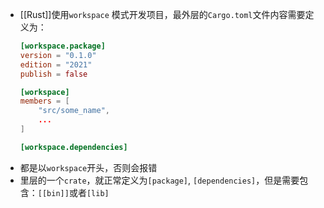 - [[Rust]]使用`workspace` 模式开发项目，最外层的`Cargo.toml`文件内容需要定义为：
  ```toml
  [workspace.package]
  version = "0.1.0"
  edition = "2021"
  publish = false
  
  [workspace]
  members = [
      "src/some_name",
      ...
  ]
  
  [workspace.dependencies]
  ```
- 都是以`workspace`开头，否则会报错
- 里层的一个`crate`，就正常定义为`[package]`, `[dependencies]`，但是需要包含：`[[bin]]`或者`[lib]`